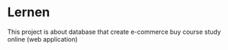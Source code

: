 # Lernen
This project is about database that create e-commerce buy course study online (web application)
